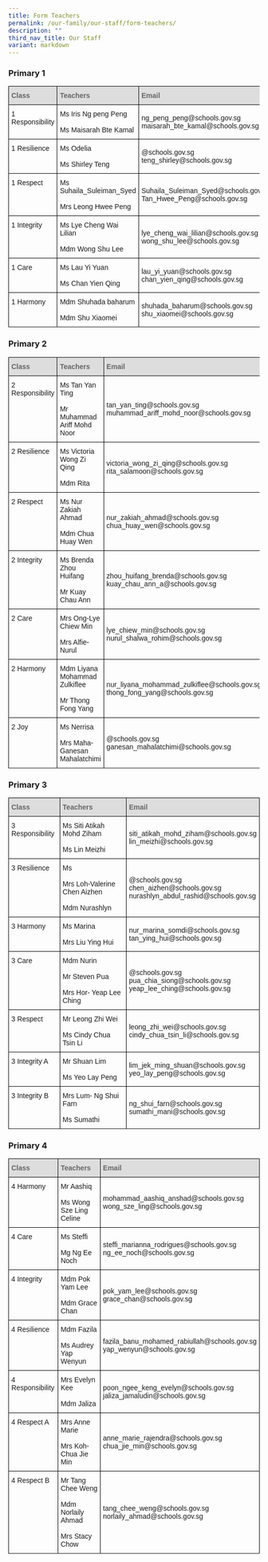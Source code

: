 ```yaml
---
title: Form Teachers
permalink: /our-family/our-staff/form-teachers/
description: ""
third_nav_title: Our Staff
variant: markdown
---
```

### Primary 1

<style type="text/css">
.tg  {border-collapse:collapse;border-spacing:0;}
.tg td{border-color:black;border-style:solid;border-width:1px;font-family:Arial, sans-serif;font-size:14px;
  overflow:hidden;padding:10px 5px;word-break:normal;}
.tg th{border-color:black;border-style:solid;border-width:1px;font-family:Arial, sans-serif;font-size:14px;
  font-weight:normal;overflow:hidden;padding:10px 5px;word-break:normal;}
.tg .tg-cly1{text-align:left;vertical-align:middle}
.tg .tg-e14l{background-color:#DDD;color:#666;font-weight:bold;text-align:left;vertical-align:top}
.tg .tg-0lax{text-align:left;vertical-align:top}
</style>
<table class="tg">
<thead>
  <tr>
    <th class="tg-e14l"><span style="font-weight:bold;font-style:inherit;color:#666;background-color:#DDD">Class</span></th>
    <th class="tg-e14l"><span style="font-weight:bold;font-style:inherit;color:#666;background-color:#DDD">Teachers</span></th>
    <th class="tg-e14l"><span style="font-weight:bold;font-style:inherit;color:#666;background-color:#DDD">Email</span></th>
  </tr>
</thead>
<tbody>
  <tr>
    <td class="tg-0lax">1 Responsibility</td>
    <td class="tg-cly1">Ms Iris Ng peng Peng<br><br>Ms Maisarah Bte Kamal </td>
    <td class="tg-cly1">ng_peng_peng@schools.gov.sg<br>maisarah_bte_kamal@schools.gov.sg</td>
  </tr>
  <tr>
		 <td class="tg-0lax">1 Resilience </td>
    <td class="tg-cly1">Ms Odelia<br><br>Ms Shirley Teng</td>
    <td class="tg-cly1">@schools.gov.sg<br>teng_shirley@schools.gov.sg</td>
  </tr>
  <tr>
    <td class="tg-0lax">1 Respect</td>
    <td class="tg-cly1">Ms Suhaila_Suleiman_Syed<br><br>Mrs Leong Hwee Peng</td>
    <td class="tg-cly1">Suhaila_Suleiman_Syed@schools.gov.sg<br>Tan_Hwee_Peng@schools.gov.sg</td>
  </tr>
  <tr>
    <td class="tg-0lax">1 Integrity</td>
    <td class="tg-cly1">Ms Lye Cheng Wai Lilian<br><br>Mdm Wong Shu Lee</td>
    <td class="tg-cly1">lye_cheng_wai_lilian@schools.gov.sg<br>wong_shu_lee@schools.gov.sg</td>
  </tr>
  <tr>
    <td class="tg-0lax">1 Care</td>
    <td class="tg-cly1">Ms Lau Yi Yuan<br><br>Ms Chan Yien Qing</td>
    <td class="tg-cly1">lau_yi_yuan@schools.gov.sg<br>chan_yien_qing@schools.gov.sg</td>
  </tr>
  <tr>
    <td class="tg-0lax">1 Harmony</td>
    <td class="tg-cly1">Mdm Shuhada baharum<br><br>Mdm Shu Xiaomei</td>
    <td class="tg-cly1">shuhada_baharum@schools.gov.sg<br>shu_xiaomei@schools.gov.sg</td>
  </tr>
  <tr>
  </tr>
</tbody>
</table>

### Primary 2

<style type="text/css">
.tg  {border-collapse:collapse;border-spacing:0;}
.tg td{border-color:black;border-style:solid;border-width:1px;font-family:Arial, sans-serif;font-size:14px;
  overflow:hidden;padding:10px 5px;word-break:normal;}
.tg th{border-color:black;border-style:solid;border-width:1px;font-family:Arial, sans-serif;font-size:14px;
  font-weight:normal;overflow:hidden;padding:10px 5px;word-break:normal;}
.tg .tg-cly1{text-align:left;vertical-align:middle}
.tg .tg-e14l{background-color:#DDD;color:#666;font-weight:bold;text-align:left;vertical-align:top}
.tg .tg-0lax{text-align:left;vertical-align:top}
</style>
<table class="tg">
<thead>
  <tr>
    <th class="tg-e14l"><span style="font-weight:bold;font-style:inherit;color:#666;background-color:#DDD">Class</span></th>
    <th class="tg-e14l"><span style="font-weight:bold;font-style:inherit;color:#666;background-color:#DDD">Teachers</span></th>
    <th class="tg-e14l"><span style="font-weight:bold;font-style:inherit;color:#666;background-color:#DDD">Email</span></th>
  </tr>
</thead>
<tbody>
  <tr>
    <td class="tg-0lax">2 Responsibility</td>
    <td class="tg-cly1">Ms Tan Yan Ting<br><br>Mr Muhammad Ariff Mohd Noor </td>
    <td class="tg-cly1">tan_yan_ting@schools.gov.sg<br>muhammad_ariff_mohd_noor@schools.gov.sg</td>
  </tr>
  <tr>
		 <td class="tg-0lax">2 Resilience </td>
    <td class="tg-cly1">Ms Victoria Wong Zi Qing<br><br>Mdm Rita</td>
    <td class="tg-cly1">victoria_wong_zi_qing@schools.gov.sg<br>rita_salamoon@schools.gov.sg</td>
  </tr>
  <tr>
    <td class="tg-0lax">2 Respect</td>
    <td class="tg-cly1">Ms Nur Zakiah Ahmad<br><br>Mdm Chua Huay Wen</td>
    <td class="tg-cly1">nur_zakiah_ahmad@schools.gov.sg<br>chua_huay_wen@schools.gov.sg</td>
  </tr>
  <tr>
    <td class="tg-0lax">2 Integrity</td>
    <td class="tg-cly1">Ms Brenda Zhou Huifang<br><br>Mr Kuay Chau Ann</td>
    <td class="tg-cly1">zhou_huifang_brenda@schools.gov.sg<br>kuay_chau_ann_a@schools.gov.sg</td>
  </tr>
  <tr>
    <td class="tg-0lax">2 Care</td>
    <td class="tg-cly1">Mrs Ong-Lye Chiew Min<br><br>Mrs Alfie- Nurul</td>
    <td class="tg-cly1">lye_chiew_min@schools.gov.sg<br>nurul_shalwa_rohim@schools.gov.sg</td>
  </tr>
  <tr>
    <td class="tg-0lax">2 Harmony</td>
    <td class="tg-cly1">Mdm Liyana Mohammad Zulkiflee<br><br>Mr Thong Fong Yang</td>
    <td class="tg-cly1">nur_liyana_mohammad_zulkiflee@schools.gov.sg<br>thong_fong_yang@schools.gov.sg</td>
    </tr>
  <tr>
    <td class="tg-0lax">2 Joy</td>
    <td class="tg-cly1">Ms Nerrisa<br><br>Mrs Maha-Ganesan Mahalatchimi</td>
    <td class="tg-cly1">@schools.gov.sg<br>ganesan_mahalatchimi@schools.gov.sg</td></tr>
  <tr>
  </tr>
</tbody>
</table>

### Primary 3

<style type="text/css">
.tg  {border-collapse:collapse;border-spacing:0;}
.tg td{border-color:black;border-style:solid;border-width:1px;font-family:Arial, sans-serif;font-size:14px;
  overflow:hidden;padding:10px 5px;word-break:normal;}
.tg th{border-color:black;border-style:solid;border-width:1px;font-family:Arial, sans-serif;font-size:14px;
  font-weight:normal;overflow:hidden;padding:10px 5px;word-break:normal;}
.tg .tg-cly1{text-align:left;vertical-align:middle}
.tg .tg-e14l{background-color:#DDD;color:#666;font-weight:bold;text-align:left;vertical-align:top}
.tg .tg-0lax{text-align:left;vertical-align:top}
</style>
<table class="tg">
<thead>
  <tr>
    <th class="tg-e14l"><span style="font-weight:bold;font-style:inherit;color:#666;background-color:#DDD">Class</span></th>
    <th class="tg-e14l"><span style="font-weight:bold;font-style:inherit;color:#666;background-color:#DDD">Teachers</span></th>
    <th class="tg-e14l"><span style="font-weight:bold;font-style:inherit;color:#666;background-color:#DDD">Email</span></th>
  </tr>
</thead>
<tbody>
  <tr>
    <td class="tg-0lax">3 Responsibility</td>
    <td class="tg-cly1">Ms Siti Atikah Mohd Ziham <br><br>Ms Lin Meizhi </td>
    <td class="tg-cly1">siti_atikah_mohd_ziham@schools.gov.sg<br>lin_meizhi@schools.gov.sg</td>
  </tr>
  <tr>
		 <td class="tg-0lax">3 Resilience </td>
    <td class="tg-cly1">Ms <br><br>Mrs Loh-Valerine Chen Aizhen<br><br>Mdm Nurashlyn</td>
    <td class="tg-cly1">@schools.gov.sg<br>chen_aizhen@schools.gov.sg<br>nurashlyn_abdul_rashid@schools.gov.sg</td>
  </tr>
  <tr>
    <td class="tg-0lax">3 Harmony</td>
    <td class="tg-cly1">Ms Marina<br><br>Mrs Liu Ying Hui</td>
    <td class="tg-cly1">nur_marina_somdi@schools.gov.sg<br>tan_ying_hui@schools.gov.sg</td>
  </tr>
  <tr>
    <td class="tg-0lax">3 Care</td>
    <td class="tg-cly1">Mdm Nurin<br><br>Mr Steven Pua<br><br>Mrs Hor- Yeap Lee Ching</td>
    <td class="tg-cly1">@schools.gov.sg<br>pua_chia_siong@schools.gov.sg<br>yeap_lee_ching@schools.gov.sg</td>
  </tr>
  <tr>
    <td class="tg-0lax">3 Respect</td>
    <td class="tg-cly1">Mr Leong Zhi Wei<br><br>Ms Cindy Chua Tsin Li</td>
    <td class="tg-cly1">leong_zhi_wei@schools.gov.sg<br>cindy_chua_tsin_li@schools.gov.sg</td>
  </tr>
  <tr>
    <td class="tg-0lax">3 Integrity A</td>
    <td class="tg-cly1">Mr Shuan Lim<br><br>Ms Yeo Lay Peng</td>
    <td class="tg-cly1">lim_jek_ming_shuan@schools.gov.sg<br>yeo_lay_peng@schools.gov.sg</td>
    </tr>
  <tr>
    <td class="tg-0lax">3 Integrity B</td>
    <td class="tg-cly1">Mrs Lum- Ng Shui Farn<br><br>Ms Sumathi</td>
    <td class="tg-cly1">ng_shui_farn@schools.gov.sg<br>sumathi_mani@schools.gov.sg</td></tr>
  <tr>
  </tr>
</tbody>
</table>

### Primary 4

<style type="text/css">
.tg  {border-collapse:collapse;border-spacing:0;}
.tg td{border-color:black;border-style:solid;border-width:1px;font-family:Arial, sans-serif;font-size:14px;
  overflow:hidden;padding:10px 5px;word-break:normal;}
.tg th{border-color:black;border-style:solid;border-width:1px;font-family:Arial, sans-serif;font-size:14px;
  font-weight:normal;overflow:hidden;padding:10px 5px;word-break:normal;}
.tg .tg-cly1{text-align:left;vertical-align:middle}
.tg .tg-e14l{background-color:#DDD;color:#666;font-weight:bold;text-align:left;vertical-align:top}
.tg .tg-0lax{text-align:left;vertical-align:top}
</style>
<table class="tg">
<thead>
  <tr>
    <th class="tg-e14l"><span style="font-weight:bold;font-style:inherit;color:#666;background-color:#DDD">Class</span></th>
    <th class="tg-e14l"><span style="font-weight:bold;font-style:inherit;color:#666;background-color:#DDD">Teachers</span></th>
    <th class="tg-e14l"><span style="font-weight:bold;font-style:inherit;color:#666;background-color:#DDD">Email</span></th>
  </tr>
</thead>
<tbody>
  <tr>
    <td class="tg-0lax">4 Harmony</td>
    <td class="tg-cly1">Mr Aashiq <br><br>Ms Wong Sze Ling Celine </td>
    <td class="tg-cly1">mohammad_aashiq_anshad@schools.gov.sg<br>wong_sze_ling@schools.gov.sg</td>
  </tr>
  <tr>
		 <td class="tg-0lax">4 Care </td>
    <td class="tg-cly1">Ms Steffi <br><br>Mg Ng Ee Noch</td>
    <td class="tg-cly1">steffi_marianna_rodrigues@schools.gov.sg<br>ng_ee_noch@schools.gov.sg</td>
  </tr>
  <tr>
    <td class="tg-0lax">4 Integrity</td>
    <td class="tg-cly1">Mdm Pok Yam Lee<br><br>Mdm Grace Chan</td>
    <td class="tg-cly1">pok_yam_lee@schools.gov.sg<br>grace_chan@schools.gov.sg</td>
  </tr>
  <tr>
    <td class="tg-0lax">4 Resilience</td>
    <td class="tg-cly1">Mdm Fazila<br><br>Ms Audrey Yap Wenyun</td>
    <td class="tg-cly1">fazila_banu_mohamed_rabiullah@schools.gov.sg<br>yap_wenyun@schools.gov.sg</td>
  </tr>
  <tr>
    <td class="tg-0lax">4 Responsibility</td>
    <td class="tg-cly1">Mrs Evelyn Kee<br><br>Mdm Jaliza</td>
    <td class="tg-cly1">poon_ngee_keng_evelyn@schools.gov.sg<br>jaliza_jamaludin@schools.gov.sg</td>
  </tr>
  <tr>
    <td class="tg-0lax">4 Respect A</td>
    <td class="tg-cly1">Mrs Anne Marie<br><br>Mrs Koh- Chua Jie Min</td>
    <td class="tg-cly1">anne_marie_rajendra@schools.gov.sg<br>chua_jie_min@schools.gov.sg</td>
    </tr>
  <tr>
    <td class="tg-0lax">4 Respect B</td>
    <td class="tg-cly1">Mr Tang Chee Weng<br><br>Mdm Norlaily Ahmad<br><br>Mrs Stacy Chow</td>
    <td class="tg-cly1">tang_chee_weng@schools.gov.sg<br>norlaily_ahmad@schools.gov.sg</td></tr>
  <tr>
  </tr>
</tbody>
</table>